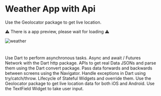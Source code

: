 # Weather App with Api

Use the Geolocator package to get live location.

⚠️ There is a app preview, please wait for loading ⚠




![weather](https://user-images.githubusercontent.com/105821762/177422358-50c87e3e-7011-4f5c-b05a-ba55d9f0da01.gif)

#

Use Dart to perform asynchronous tasks.
Async and await / Futures
Network with the Dart http package.
APIs to get real Data
JSONs and parse them using the Dart convert package.
Pass data forwards and backwards between screens using the Navigator.
Handle exceptions in Dart using try/catch/throw.
Lifecycle of Stateful Widgets and override them.
Use the Geolocator package to get live location data for both iOS and Android.
Use the TextField Widget to take user input.
